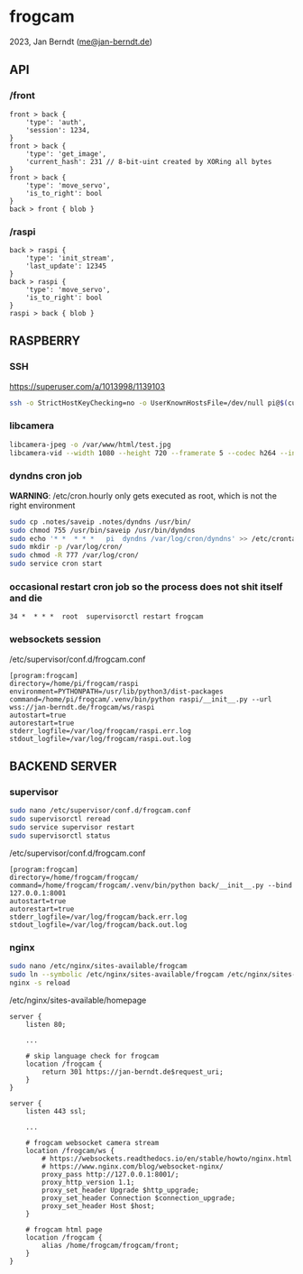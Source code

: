 # frogcam

2023, Jan Berndt (me@jan-berndt.de)

## API

### /front

```
front > back {
	'type': 'auth',
	'session': 1234,
}
front > back {
	'type': 'get_image',
	'current_hash': 231 // 8-bit-uint created by XORing all bytes
}
front > back {
	'type': 'move_servo',
	'is_to_right': bool
}
back > front { blob }
```

### /raspi

```
back > raspi {
	'type': 'init_stream',
	'last_update': 12345
}
back > raspi {
	'type': 'move_servo',
	'is_to_right': bool
}
raspi > back { blob }
```

## RASPBERRY

### SSH

https://superuser.com/a/1013998/1139103

```bash
ssh -o StrictHostKeyChecking=no -o UserKnownHostsFile=/dev/null pi@$(curl -s 'https://gist.githubusercontent.com/CheeseCrustery/a80945ec5a6d0dfa8e067b0f9849d71c/raw/ipv4.txt')
```

### libcamera

```bash
libcamera-jpeg -o /var/www/html/test.jpg
libcamera-vid --width 1080 --height 720 --framerate 5 --codec h264 --inline --listen -o tcp://0.0.0.0:8000
```

### dyndns cron job

**WARNING**: /etc/cron.hourly only gets executed as root, which is not the right environment

```bash
sudo cp .notes/saveip .notes/dyndns /usr/bin/
sudo chmod 755 /usr/bin/saveip /usr/bin/dyndns
sudo echo '* *	* * *	pi	dyndns /var/log/cron/dyndns' >> /etc/crontab
sudo mkdir -p /var/log/cron/
sudo chmod -R 777 /var/log/cron/
sudo service cron start
```

### occasional restart cron job so the process does not shit itself and die

```
34 *  * * *  root  supervisorctl restart frogcam
```

### websockets session

/etc/supervisor/conf.d/frogcam.conf

```
[program:frogcam]
directory=/home/pi/frogcam/raspi
environment=PYTHONPATH=/usr/lib/python3/dist-packages
command=/home/pi/frogcam/.venv/bin/python raspi/__init__.py --url wss://jan-berndt.de/frogcam/ws/raspi
autostart=true
autorestart=true
stderr_logfile=/var/log/frogcam/raspi.err.log
stdout_logfile=/var/log/frogcam/raspi.out.log
```

## BACKEND SERVER

### supervisor

```bash
sudo nano /etc/supervisor/conf.d/frogcam.conf
sudo supervisorctl reread
sudo service supervisor restart
sudo supervisorctl status
```

/etc/supervisor/conf.d/frogcam.conf

```
[program:frogcam]
directory=/home/frogcam/frogcam/
command=/home/frogcam/frogcam/.venv/bin/python back/__init__.py --bind 127.0.0.1:8001
autostart=true
autorestart=true
stderr_logfile=/var/log/frogcam/back.err.log
stdout_logfile=/var/log/frogcam/back.out.log
```

### nginx

```bash
sudo nano /etc/nginx/sites-available/frogcam
sudo ln --symbolic /etc/nginx/sites-available/frogcam /etc/nginx/sites-enabled/
nginx -s reload
```

/etc/nginx/sites-available/homepage

```
server {
	listen 80;

	...

	# skip language check for frogcam
	location /frogcam {
		return 301 https://jan-berndt.de$request_uri;
	}
}

server {
	listen 443 ssl;

	...

	# frogcam websocket camera stream
	location /frogcam/ws {
		# https://websockets.readthedocs.io/en/stable/howto/nginx.html
		# https://www.nginx.com/blog/websocket-nginx/
		proxy_pass http://127.0.0.1:8001/;
		proxy_http_version 1.1;
		proxy_set_header Upgrade $http_upgrade;
		proxy_set_header Connection $connection_upgrade;
		proxy_set_header Host $host;
	}

	# frogcam html page
	location /frogcam {
		alias /home/frogcam/frogcam/front;
	}
}

```

